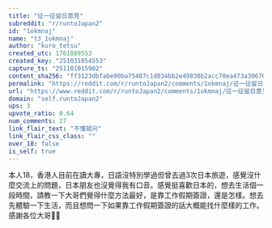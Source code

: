 ```yaml
---
title: "征一征留日意見"
subreddit: "r/runtoJapan2"
id: "1okmnaj"
name: "t3_1okmnaj"
author: "kuro_tetsu"
created_utc: 1761889553
created_key: "251031054553"
capture_ts: "251101015902"
content_sha256: "ff3123dbfabe00ba75487c1d034bb2e49830b2acc70ea473a306708008709a8a"
permalink: "https://reddit.com/r/runtoJapan2/comments/1okmnaj/征一征留日意見/"
url: "https://www.reddit.com/r/runtoJapan2/comments/1okmnaj/征一征留日意見/"
domain: "self.runtoJapan2"
ups: 3
upvote_ratio: 0.64
num_comments: 27
link_flair_text: "不懂就问"
link_flair_css_class: ""
over_18: false
is_self: true
---
```


本人18，香港人目前在讀大專，日語沒特別學過但曾去過3次日本旅遊，感覺沒什麼交流上的問題，日本朋友也沒覺得我有口音。感覺挺喜歡日本的，想去生活個一段時間，請教一下大哥們覺得什麼方法最好，是靠工作假期簽證，還是怎樣。想去先體驗一下生活，而且想問一下如果靠工作假期簽證的話大概能找什麼樣的工作。感謝各位大哥🙏🏿
